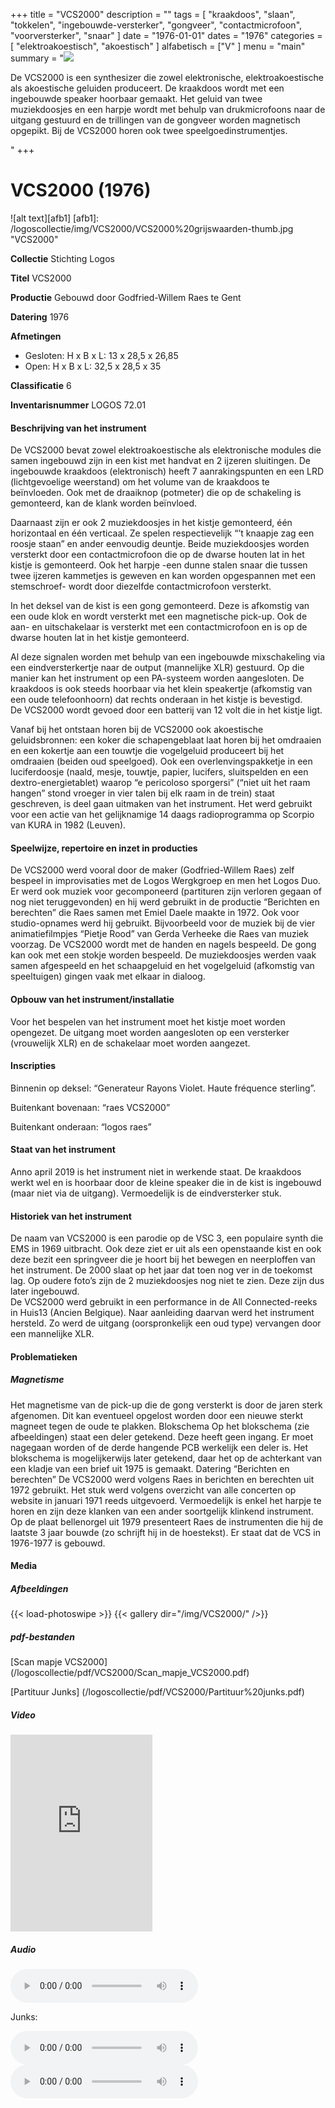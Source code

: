 ﻿+++
title = "VCS2000"
description = ""
tags = [
"kraakdoos", "slaan", "tokkelen", "ingebouwde-versterker", "gongveer", "contactmicrofoon", "voorversterker", "snaar" ]
date = "1976-01-01"
dates = "1976"
categories = [
"elektroakoestisch", "akoestisch"
]
alfabetisch = ["V"
]
menu = "main"
summary = "<a href='/logoscollectie/1970/vcs2000'><img src='/logoscollectie/img/VCS2000/VCS2000%20grijswaarden-thumb.jpg'></a><p>De VCS2000 is een synthesizer die zowel elektronische, elektroakoestische als akoestische geluiden produceert. De kraakdoos wordt met een ingebouwde speaker hoorbaar gemaakt. Het geluid van twee muziekdoosjes en een harpje wordt met behulp van drukmicrofoons naar de uitgang gestuurd en de trillingen van de gongveer worden magnetisch opgepikt. Bij de VCS2000 horen ook twee speelgoedinstrumentjes.</p>"
+++

# VCS2000 (1976)

![alt text][afb1]
[afb1]: /logoscollectie/img/VCS2000/VCS2000%20grijswaarden-thumb.jpg "VCS2000"

**Collectie**
Stichting Logos

**Titel**
VCS2000

**Productie**
Gebouwd door Godfried-Willem Raes te Gent 

**Datering**
1976

**Afmetingen**

- Gesloten: H x B x L: 13 x 28,5 x 26,85
- Open: H x B x L: 32,5 x 28,5 x 35

**Classificatie**
6

**Inventarisnummer**
LOGOS 72.01

#### Beschrijving van het instrument
De VCS2000 bevat zowel elektroakoestische als elektronische modules die samen ingebouwd zijn in een kist met handvat en 2 ijzeren sluitingen. De ingebouwde kraakdoos (elektronisch) heeft 7 aanrakingspunten en een LRD (lichtgevoelige weerstand) om het volume van de kraakdoos te beïnvloeden. Ook met de draaiknop (potmeter) die op de schakeling is gemonteerd, kan de klank worden beïnvloed. 

Daarnaast zijn er ook 2 muziekdoosjes in het kistje gemonteerd, één horizontaal en één verticaal. Ze spelen respectievelijk “’t knaapje zag een roosje staan” en ander eenvoudig deuntje. Beide muziekdoosjes worden versterkt door een contactmicrofoon die op de dwarse houten  lat in het kistje is gemonteerd. Ook het harpje -een dunne stalen snaar die tussen twee ijzeren kammetjes is geweven en kan worden opgespannen met een stemschroef- wordt door diezelfde contactmicrofoon versterkt. 

In het deksel van de kist is een gong gemonteerd. Deze is afkomstig van een oude klok en wordt versterkt met een magnetische pick-up. Ook de aan- en uitschakelaar is versterkt met een contactmicrofoon en is op de dwarse houten lat in het kistje gemonteerd.  

Al deze signalen worden met behulp van een ingebouwde mixschakeling via een eindversterkertje naar de output (mannelijke XLR) gestuurd. Op die manier kan het instrument op een PA-systeem worden aangesloten. De kraakdoos is ook steeds hoorbaar via het klein speakertje (afkomstig van een oude telefoonhoorn) dat rechts onderaan in het kistje is bevestigd.   
De VCS2000 wordt gevoed door een batterij van 12 volt die in het kistje ligt.

Vanaf bij het ontstaan horen bij de VCS2000 ook akoestische geluidsbronnen: een koker die schapengeblaat laat horen bij het omdraaien en een kokertje aan een touwtje die vogelgeluid produceert bij het omdraaien (beiden oud speelgoed). Ook een overlenvingspakketje in een luciferdoosje (naald, mesje, touwtje, papier, lucifers, sluitspelden en een dextro-energietablet) waarop “e pericoloso sporgersi” (“niet uit het raam hangen” stond vroeger in vier talen bij elk raam in de trein)  staat geschreven, is deel gaan uitmaken van het instrument. Het werd gebruikt voor een actie van het gelijknamige 14 daags radioprogramma op Scorpio van KURA in 1982 (Leuven).     

#### Speelwijze, repertoire en inzet in producties
De VCS2000 werd vooral door de maker (Godfried-Willem Raes) zelf bespeel in improvisaties met de Logos Wergkgroep en men het Logos Duo. Er werd ook muziek voor gecomponeerd (partituren zijn verloren gegaan of nog niet teruggevonden) en hij werd gebruikt in de productie “Berichten en berechten” die Raes samen met Emiel Daele maakte in 1972. Ook voor studio-opnames werd hij gebruikt. Bijvoorbeeld voor de muziek bij de vier animatiefilmpjes “Pietje Rood” van Gerda Verheeke die Raes van muziek voorzag. 
De VCS2000 wordt met de handen en nagels bespeeld. De gong kan ook met een stokje worden bespeeld. De muziekdoosjes werden vaak samen afgespeeld en het schaapgeluid en het vogelgeluid (afkomstig van speeltuigen) gingen vaak met elkaar in dialoog. 

#### Opbouw van het instrument/installatie
Voor het bespelen van het instrument moet het kistje moet worden opengezet. De uitgang moet worden aangesloten op een versterker (vrouwelijk XLR) en de schakelaar moet worden aangezet.  

#### Inscripties
Binnenin op deksel: “Generateur Rayons Violet. Haute fréquence sterling”. 

Buitenkant bovenaan: “raes VCS2000” 

Buitenkant onderaan: “logos raes”

#### Staat van het instrument
Anno april 2019 is het instrument niet in werkende staat. De kraakdoos werkt wel en is hoorbaar door de kleine speaker die in de kist is ingebouwd (maar niet via de uitgang). Vermoedelijk is de eindversterker stuk.

#### Historiek van het instrument
De naam van VCS2000 is een parodie op de VSC 3, een populaire synth die EMS in 1969 uitbracht. Ook deze ziet er uit als een openstaande kist en ook deze bezit een springveer die je hoort bij het bewegen en neerploffen van het instrument. De 2000 slaat op het jaar dat toen nog ver in de toekomst lag.
Op oudere foto’s zijn de 2 muziekdoosjes nog niet te zien. Deze zijn dus later ingebouwd.   
De VCS2000 werd gebruikt in een performance in de All Connected-reeks in Huis13 (Ancien Belgique). Naar aanleiding daarvan werd het instrument hersteld. Zo werd de uitgang (oorspronkelijk een oud type) vervangen door een mannelijke XLR. 

#### Problematieken
##### Magnetisme
Het magnetisme van de pick-up die de gong versterkt is door de jaren sterk afgenomen. Dit kan eventueel opgelost worden door een nieuwe sterkt magneet tegen de oude te plakken.
Blokschema
Op het blokschema (zie afbeeldingen) staat een deler getekend. Deze heeft geen ingang. Er moet nagegaan worden of de derde hangende PCB werkelijk een deler is. Het blokschema is mogelijkerwijs later getekend, daar het op de achterkant van een kladje van een brief uit 1975 is gemaakt. 
Datering “Berichten en berechten” 
De VCS2000 werd volgens Raes in berichten en berechten uit 1972 gebruikt. Het stuk werd volgens overzicht van alle concerten op website in januari 1971 reeds uitgevoerd. Vermoedelijk is enkel het harpje te horen en zijn deze klanken van een ander soortgelijk klinkend instrument.
Op de plaat bellenorgel uit 1979 presenteert Raes de instrumenten die hij de laatste 3 jaar bouwde (zo schrijft hij in de hoestekst). Er staat dat de VCS in 1976-1977 is gebouwd.


#### Media
##### Afbeeldingen
{{< load-photoswipe >}}
{{< gallery dir="/img/VCS2000/" />}}

##### pdf-bestanden
[Scan mapje VCS2000] (/logoscollectie/pdf/VCS2000/Scan_mapje_VCS2000.pdf)

[Partituur Junks] (/logoscollectie/pdf/VCS2000/Partituur%20junks.pdf)



##### Video
<iframe width="45%" height="315" src="https://www.youtube.com/embed/39BXxCJkizc" frameborder="0" allow="accelerometer; autoplay; encrypted-media; gyroscope; picture-in-picture" allowfullscreen></iframe>

##### Audio
<audio controls>
<source src="/logoscollectie/audio/VCS2000/CD1462-03_VCS2000.wav" type="audio/wav">
<source src="/logoscollectie/audio/VCS2000/CD1462-03_VCS2000.wav" type="audio/x-wav">
  Your browser doesn't support HTML5 audio. Here is a <a href="/logoscollectie/audio/VCS2000/CD1462-03_VCS2000.wav">link to the audio</a> instead.
</audio>

Junks:

<audio controls>
<source src="/logoscollectie/audio/VCS2000/Junks_IV_CR3.2.wav" type="audio/wav">
<source src="/logoscollectie/audio/VCS2000/Junks_IV_CR3.2.wav" type="audio/x-wav">
  Your browser doesn't support HTML5 audio. Here is a <a href="/logoscollectie/audio/VCS2000/Junks_IV_CR3.2.wav">link to the audio</a> instead.
</audio>


<audio controls>
<source src="/logoscollectie/audio/VCS2000/V.C.S.2000_LP7002B.1.wav" type="audio/wav">
<source src="/logoscollectie/audio/VCS2000/V.C.S.2000_LP7002B.1.wav" type="audio/x-wav">
  Your browser doesn't support HTML5 audio. Here is a <a href="/logoscollectie/audio/VCS2000/V.C.S.2000_LP7002B.1.wav">link to the audio</a> instead.
</audio>

